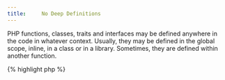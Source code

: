 ```yaml
---
title:     No Deep Definitions
---
```


PHP functions, classes, traits and interfaces may be defined anywhere in the code in whatever context. Usually, they may be defined in the global scope, inline, in a class or in a library. Sometimes, they are defined within another function. 

{% highlight php %}
<?php
function usualDefinition() {
	/* Do something */
	function deepDefinedFunction() {
		
	}

	/* Do something */
}

usualDefinition();
// only possible after calling the previous
deepDefinedFunction();

{% endhighlight %}


Deep definitions will create a structure in the upper level of the current namespace - be it global or specific namespace - and still has to provide a unique name to it. However, what with them being buried within the code, they are more difficult to find.

One time use function should be created as closures, so as to avoid polluting the global namespace. Shared functions, such as callback for PHP native functions, should be gathered in a library, for easy inclusion and reuse. 

Structures like `class`, `interface` or `trait` should be created in the upper level of their namespace, each in their own file. 

Constants may optionally be included in this rule. 

Deep definition should not be confused with conditional definition: conditional definition will happen in the global space, inside a _`if`...`then`_ structure, and not within a function or method, like deep definition.

It is recommended to avoid deep definitions.


### Rule Details

This rule applies to:

* functions
* classes
* interfaces
* traits
* constants (optionaly)

This rule doesn't apply to

* closures



#### Options

* Constants: they may be included in this rule, when constants are used to represent literal values. When they are used for state, like use-only-once functions, this option must be used.



